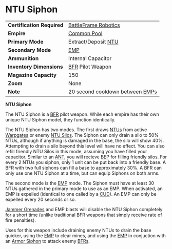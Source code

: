 # NTU Siphon

|                            |                                                             |
| -------------------------- | ----------------------------------------------------------- |
| **Certification Required** | [BattleFrame Robotics](../vehicles/BattleFrame_Robotics.md) |
| **Empire**                 | [Common Pool](../terminology/Common_Pool.md)                |
| **Primary Mode**           | Extract/Deposit [NTU](../items/NTU.md)                      |
| **Secondary Mode**         | [EMP](../terminology/EMP.md)                                   |
| **Ammunition**             | Internal Capacitor                                          |
| **Inventory Dimensions**   | [BFR](../vehicles/BattleFrame_Robotics.md) Pilot Weapon     |
| **Magazine Capacity**      | 150                                                         |
| **Zoom**                   | None                                                        |
| **Note**                   | 20 second cooldown between [EMPs](../terminology/EMP.md)       |

**NTU Siphon**

The NTU Siphon is a [BFR](../vehicles/BattleFrame_Robotics.md) pilot weapon.
While each empire has their own unique NTU Siphon model, they function
identically.

The NTU Siphon has two modes. The first draws [NTUs](../items/NTU.md) from
active [Warpgates](../locations/Warpgate.md) or enemy
[NTU Silos](../locations/NTU_Silo.md). The Siphon can only drain a silo to 50%
NTUs, although if anything is damaged in the base, the silo will show 40%.
Attempting to drain a silo beyond this level will have no effect. You can also
refill friendly NTU Silos in this mode, assuming you have filled your capacitor.
Similar to an [ANT](../vehicles/Advanced_Nanite_Transport.md), you will recieve
[BEP](../terminology/Battle_Experience_Points.md) for filling friendly silos.
For every 2 NTUs you siphon, only 1 unit can be put back into a friendly base. A
BFR with two full siphons can fill a base to approximately 30%. A BFR can only
use one NTU Siphon at a time, but can equip Siphons on both arms.

The second mode is the [EMP](../terminology/EMP.md) mode. The Siphon must have at
least 30 NTUs gathered in the primary mode to use as an EMP. When activated, an
EMP is expelled (identical to one called by a [CUD](Command_Uplink_Device.md)).
An EMP can only be expelled every 20 seconds or so.

[Jammer Grenades](Jammer_Grenade.md) and EMP blasts will disable the NTU Siphon
completely for a short time (unlike traditional BFR weapons that simply receive
rate of fire penalties).

Uses for this weapon include draining enemy NTUs to drain the base quicker,
using the [EMP](../terminology/EMP.md) to clear mines, and using the
[EMP](../terminology/EMP.md) in conjuction with an [Armor Siphon](Armor_Siphon.md)
to attack enemy [BFRs](../vehicles/BattleFrame_Robotics.md).
